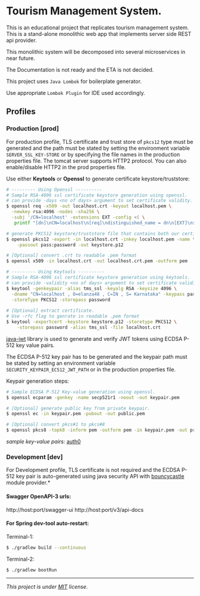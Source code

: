 # Tourism Management System.


This is an educational project that replicates tourism management system.
This is a stand-alone monolithic web app that implements server side REST api provider.

This monolithic system will be decomposed into several microservices in near future.

The Documentation is not ready and the ETA is not decided.

This project uses ```Java Lombok``` for boilerplate generator.

Use appropriate ```Lombok Plugin``` for IDE used accordingly.

## Profiles

### Production [prod]

For production profile, TLS certificate and trust store of `pkcs12` type  must be generated
and the path must be stated by setting the environment variable `SERVER_SSL_KEY-STORE` 
or by specifying the file names in the production properties file.
The tomcat server supports HTTP2 protocol. You can also enable/disable HTTP2 in the  prod properties file.

Use either __Keytools__ or __Openssl__ to generate certificate keystore/truststore: 

```bash
# --------- Using Openssl ---------- 
# Sample RSA-4096 ssl certificate keystore generation using openssl.
# can provide -days <no of days> argument to set certificate validity.
$ openssl req -x509 -out localhost.crt -keyout localhost.pem \
  -newkey rsa:4096 -nodes -sha256 \
  -subj '/CN=localhost' -extensions EXT -config <( \
   printf "[dn]\nCN=localhost\n[req]\ndistinguished_name = dn\n[EXT]\nsubjectAltName=DNS:localhost\nkeyUsage=digitalSignature\nextendedKeyUsage=serverAuth")

# generate PKCS12 keystore/truststore file that contains both our certificate and key.
$ openssl pkcs12 -export -in localhost.crt -inkey localhost.pem -name tms_ssl \
    -passout pass:password -out keystore.p12

# [Optional] convert .crt to readable .pem format
$ openssl x509 -in localhost.crt -out localhost.crt.pem -outform pem 

# --------- Using Keytools ---------- 
# Sample RSA-4096 ssl certificate keystore generation using keytools.
# can provide -validity <no of days> argument to set certificate validity.
$ keytool -genkeypair -alias tms_ssl -keyalg RSA -keysize 4096 \
  -dname "CN=localhost , O=elanza48 , C=IN , S= Karnataka" -keypass password -keystore keystore.p12 \
  -storeType PKCS12 -storepass password
  
# [Optional] extract certificate.
# Use -rfc flag to genrate in readable .pem format 
$ keytool -exportcert -keystore keystore.p12 -storetype PKCS12 \
    -storepass password -alias tms_ssl -file localhost.crt
```
[java-jwt](https://github.com/auth0/java-jwt) library is used to generate and verify JWT tokens using ECDSA P-512 key value pairs.


The ECDSA P-512 key pair has to be generated and the keypair path must be stated by setting an environment variable
`SECURITY_KEYPAIR_EC512_JWT_PATH` or in the production properties file.

Keypair generation steps:

```bash
# Sample ECDSA P-512 Key-value generation using openssl.
$ openssl ecparam -genkey -name secp521r1 -noout -out keypair.pem

# [Optional] generate public key from private keypair. 
$ openssl ec -in keypair.pem -pubout -out public.pem

# [Optional] convert pkcs#1 to pkcs#8
$ openssl pkcs8 -topk8 -inform pem -outform pem -in keypair.pem -out private.pem -nocrypt
```

*sample key-value pairs:* [auth0](https://github.com/auth0/java-jwt/tree/master/lib/src/test/resources)


### Development [dev]

For Development profile, TLS certificate is not required and the ECDSA P-512 key pair is auto-generated using java security API with [bouncycastle](https://www.bouncycastle.org/java.html) module provider.*

#### Swagger OpenAPI-3 urls:
http://host:port/swagger-ui
http://host:port/v3/api-docs

#### For Spring dev-tool auto-restart:
Terminal-1:
```bash
$ ./gradlew build --continuous
```

Terminal-2:
```bash
$ ./gradlew bootRun
```
___
*This project is under [MIT](./LICENSE.md) license.*